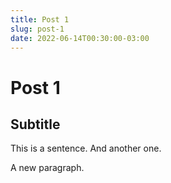 ```yaml
---
title: Post 1
slug: post-1
date: 2022-06-14T00:30:00-03:00
---
```


# Post 1

## Subtitle

This is a sentence.
And another one.

A new paragraph.
